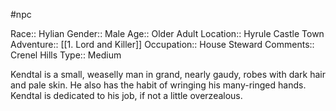 #npc 

Race:: Hylian
Gender:: Male
Age:: Older Adult
Location:: Hyrule Castle Town
Adventure:: [[1. Lord and Killer]]
Occupation:: House Steward
Comments:: Crenel Hills
Type:: Medium

Kendtal is a small, weaselly man in grand, nearly gaudy, robes with dark hair and pale skin. He also has the habit of wringing his many-ringed hands. Kendtal is dedicated to his job, if not a little overzealous.
